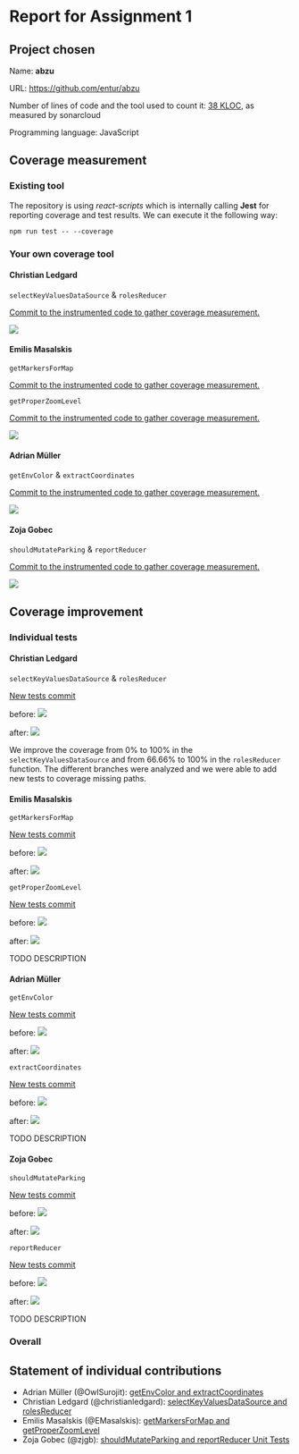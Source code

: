 # Report for Assignment 1

## Project chosen

Name: **abzu**

URL: https://github.com/entur/abzu

Number of lines of code and the tool used to count it: [38 KLOC](https://github.com/OwlSurojit/abzu/pull/3), as measured by sonarcloud

Programming language: JavaScript

## Coverage measurement

### Existing tool

<!-- Inform the name of the existing tool that was executed and how it was executed -->
The repository is using *react-scripts* which is internally calling **Jest** for reporting coverage and test results. We can execute it the following way:
```batch
npm run test -- --coverage
```

### Your own coverage tool

#### Christian Ledgard

`selectKeyValuesDataSource` & `rolesReducer`

[Commit to the instrumented code to gather coverage measurement.](https://github.com/OwlSurojit/abzu/pull/5/commits/910c9d9072be2593a75f2cd7a588795a05d9b2fb)

![](https://i.ibb.co/qrQMMLz/Snackbar-Selectors-Unit-Tests.png)

#### Emilis Masalskis

`getMarkersForMap`

[Commit to the instrumented code to gather coverage measurement.](https://github.com/OwlSurojit/abzu/pull/6/commits/967fb599975fb30aa5e987051ade23cdaa018d15)

`getProperZoomLevel`

[Commit to the instrumented code to gather coverage measurement.](https://github.com/OwlSurojit/abzu/pull/6/commits/2e64166098939350bacd2a8b6536ece1746eede9)

![](https://private-user-images.githubusercontent.com/122734286/343811831-60d1fa9b-3121-403f-a0db-9f2dc2f486e6.png?jwt=eyJhbGciOiJIUzI1NiIsInR5cCI6IkpXVCJ9.eyJpc3MiOiJnaXRodWIuY29tIiwiYXVkIjoicmF3LmdpdGh1YnVzZXJjb250ZW50LmNvbSIsImtleSI6ImtleTUiLCJleHAiOjE3MTk0OTg3MTQsIm5iZiI6MTcxOTQ5ODQxNCwicGF0aCI6Ii8xMjI3MzQyODYvMzQzODExODMxLTYwZDFmYTliLTMxMjEtNDAzZi1hMGRiLTlmMmRjMmY0ODZlNi5wbmc_WC1BbXotQWxnb3JpdGhtPUFXUzQtSE1BQy1TSEEyNTYmWC1BbXotQ3JlZGVudGlhbD1BS0lBVkNPRFlMU0E1M1BRSzRaQSUyRjIwMjQwNjI3JTJGdXMtZWFzdC0xJTJGczMlMkZhd3M0X3JlcXVlc3QmWC1BbXotRGF0ZT0yMDI0MDYyN1QxNDI2NTRaJlgtQW16LUV4cGlyZXM9MzAwJlgtQW16LVNpZ25hdHVyZT0yNjgxMDBlZmUxZjFmMDVjNjE0YjY3OTc2ODU1MTE2MDgzMmIwMTk1NjhlMzYxNTZkNmM2NDJjYzA3NWZiZTFmJlgtQW16LVNpZ25lZEhlYWRlcnM9aG9zdCZhY3Rvcl9pZD0wJmtleV9pZD0wJnJlcG9faWQ9MCJ9.LB14tZOvgRmBegbEtplBCdWjuJYAZDPWQCmB5AGt1_A)

#### Adrian Müller

`getEnvColor` & `extractCoordinates`

[Commit to the instrumented code to gather coverage measurement.](https://github.com/OwlSurojit/abzu/pull/3/commits/f9d8bdb38116e3ac2a34a8c9af27378b09f3e6ce)

![](https://i.ibb.co/cJvHrDr/Screenshot-2024-06-27-at-16-43-09.png)

#### Zoja Gobec

`shouldMutateParking` & `reportReducer`

[Commit to the instrumented code to gather coverage measurement.](https://github.com/OwlSurojit/abzu/pull/4/commits/04a542085a357379f7eddbec505521a0592765ca)

![](https://i.ibb.co/dm6BFr0/Screenshot-2024-06-27-at-16-42-07.png)

## Coverage improvement

### Individual tests

#### Christian Ledgard

`selectKeyValuesDataSource` & `rolesReducer`

[New tests commit](https://github.com/OwlSurojit/abzu/pull/5/commits/59a6e04f68ac5f970d3785a4acd70279973ddbd7)

before:
![](https://i.ibb.co/DW9m7gG/before-christian.png)

after:
![](https://i.ibb.co/qrQMMLz/Snackbar-Selectors-Unit-Tests.png)

We improve the coverage from 0% to 100% in the `selectKeyValuesDataSource` and from 66.66% to 100% in the `rolesReducer` function. The different branches were analyzed and we were able to add new tests to coverage missing paths.

#### Emilis Masalskis

`getMarkersForMap`

[New tests commit](https://github.com/OwlSurojit/abzu/pull/6/commits/e2f10852939b380a994596db6f765960019bdd89)

before:
![](https://i.ibb.co/X5zcspJ/Screenshot-2024-06-27-at-17-01-44.png)

after:
![](https://i.ibb.co/K2CB15b/Screenshot-2024-06-27-at-17-44-46.png)

`getProperZoomLevel`

[New tests commit](https://github.com/OwlSurojit/abzu/pull/6/commits/2e64166098939350bacd2a8b6536ece1746eede9)

before:
![](https://i.ibb.co/68rGQJ6/Screenshot-2024-06-27-at-17-04-19.png)

after:
![](https://i.ibb.co/8K6jGnS/Screenshot-2024-06-27-at-17-46-08.png)

TODO DESCRIPTION

#### Adrian Müller

`getEnvColor`

[New tests commit](https://github.com/OwlSurojit/abzu/pull/3/commits/f9d8bdb38116e3ac2a34a8c9af27378b09f3e6ce)

before:
![](https://i.ibb.co/st5qqVB/Screenshot-2024-06-27-at-17-11-41.png)

after:
![](https://i.ibb.co/gPyqdJR/Screenshot-2024-06-27-at-17-46-55.png)

`extractCoordinates`

[New tests commit](https://github.com/OwlSurojit/abzu/pull/3/commits/f9d8bdb38116e3ac2a34a8c9af27378b09f3e6ce)

before:
![](https://i.ibb.co/4K5X5NP/Screenshot-2024-06-27-at-17-12-08.png)

after:
![](https://i.ibb.co/D1F6qqm/Screenshot-2024-06-27-at-17-47-12.png)

TODO DESCRIPTION

#### Zoja Gobec

`shouldMutateParking`

[New tests commit](https://github.com/OwlSurojit/abzu/pull/4/commits/04a542085a357379f7eddbec505521a0592765ca)

before:
![](https://i.ibb.co/K5FxPsW/Screenshot-2024-06-27-at-17-09-13.png)

after:
![](https://i.ibb.co/4tn7jd8/Screenshot-2024-06-27-at-17-43-25.png)

`reportReducer`

[New tests commit](https://github.com/OwlSurojit/abzu/pull/4/commits/04a542085a357379f7eddbec505521a0592765ca)

before:
![](https://i.ibb.co/s5fds8x/Screenshot-2024-06-27-at-17-10-15.png)

after:
![](https://i.ibb.co/xsnqHPr/Screenshot-2024-06-27-at-17-43-52.png)

TODO DESCRIPTION

### Overall

<!-- <Provide a screenshot of the old coverage results by running an existing tool (the same as you already showed above)> -->

<!-- <Provide a screenshot of the new coverage results by running the existing tool using all test modifications made by the group> -->

## Statement of individual contributions

- Adrian Müller (@OwlSurojit): [getEnvColor and extractCoordinates](https://github.com/OwlSurojit/abzu/pull/3)
- Christian Ledgard (@christianledgard): [selectKeyValuesDataSource and rolesReducer](https://github.com/OwlSurojit/abzu/pull/5)
- Emilis Masalskis (@EMasalskis): [getMarkersForMap and getProperZoomLevel](https://github.com/OwlSurojit/abzu/pull/6)
- Zoja Gobec (@zjgb): [shouldMutateParking and reportReducer Unit Tests](https://github.com/OwlSurojit/abzu/pull/4)
